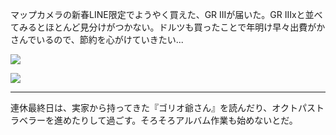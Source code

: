マップカメラの新春LINE限定でようやく買えた、GR IIIが届いた。GR IIIxと並べてみるとほとんど見分けがつかない。ドルツも買ったことで年明け早々出費がかさんでいるので、節約を心がけていきたい...

![](https://photos.old.apkas.net/medium/202501/20250105-111304.webp)

![](https://photos.old.apkas.net/medium/202501/20250105-212502.webp)

---

連休最終日は、実家から持ってきた『ゴリオ爺さん』を読んだり、オクトパストラベラーを進めたりして過ごす。そろそろアルバム作業も始めないとだ。
